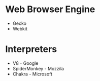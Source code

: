 # Web Browser Engine

* Gecko
* Webkit


# Interpreters

* V8 - Google
* SpiderMonkey - Mozzila
* Chakra - Microsoft


